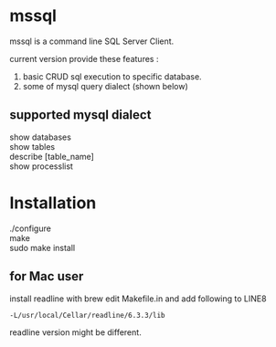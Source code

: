 mssql
=========
mssql is a command line SQL Server Client.  
  
current version provide these features :  
1. basic CRUD sql execution to specific database.  
2. some of mysql query dialect (shown below)

## supported mysql dialect
show databases  
show tables  
describe [table_name]  
show processlist  

Installation
==========
./configure  
make  
sudo make install  

## for Mac user
install readline with brew
edit Makefile.in and add following to LINE8

```
-L/usr/local/Cellar/readline/6.3.3/lib
```
readline version might be different.
